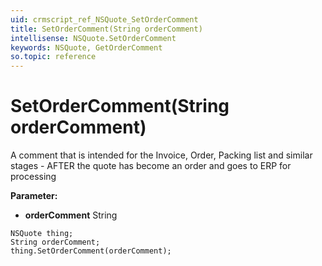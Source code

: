 ```yaml
---
uid: crmscript_ref_NSQuote_SetOrderComment
title: SetOrderComment(String orderComment)
intellisense: NSQuote.SetOrderComment
keywords: NSQuote, GetOrderComment
so.topic: reference
---
```


# SetOrderComment(String orderComment)

A comment that is intended for the Invoice, Order, Packing list and similar stages - AFTER the quote has become an order and goes to ERP for processing

**Parameter:** 
 - **orderComment** String

```crmscript
NSQuote thing;
String orderComment;
thing.SetOrderComment(orderComment);
```

